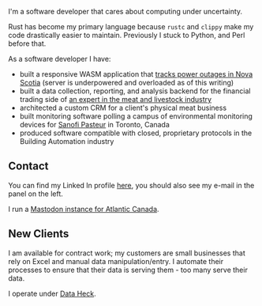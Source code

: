 I'm a software developer that cares about computing under uncertainty. 

Rust has become my primary language because `rustc` and `clippy` make my code drastically easier to maintain. Previously I stuck to Python, and Perl before that.

As a software developer I have:
* built a responsive WASM application that [tracks power outages in Nova Scotia](https://outages.dataheck.com) (server is underpowered and overloaded as of this writing)
* built a data collection, reporting, and analysis backend for the financial trading side of [an expert in the meat and livestock industry](https://jsferraro.com/)
* architected a custom CRM for a client's physical meat business
* built monitoring software polling a campus of environmental monitoring devices for [Sanofi Pasteur](https://www.sanofi.ca/en/) in Toronto, Canada
* produced software compatible with closed, proprietary protocols in the Building Automation industry

## Contact

You can find my Linked In profile [here](https://www.linkedin.com/in/matthew-scheffel/), you should also see my e-mail in the panel on the left.

I run a [Mastodon instance for Atlantic Canada](https://oceanplayground.social/).

## New Clients

I am available for contract work; my customers are small businesses that rely on Excel and manual data manipulation/entry. I automate their processes to ensure that their data is serving them - too many serve their data. 

I operate under [Data Heck](https://www.dataheck.com).
